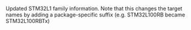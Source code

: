 Updated STM32L1 family information. Note that this changes the target names by adding a package-specific suffix (e.g. STM32L100RB became STM32L100RBTx)